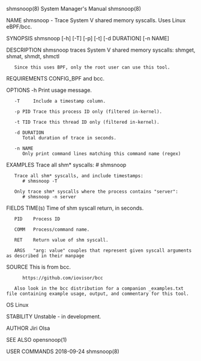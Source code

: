 shmsnoop(8)							    System Manager's Manual							   shmsnoop(8)

NAME
       shmsnoop - Trace System V shared memory syscalls. Uses Linux eBPF/bcc.

SYNOPSIS
       shmsnoop [-h] [-T] [-p] [-t] [-d DURATION] [-n NAME]

DESCRIPTION
       shmsnoop traces System V shared memory syscalls: shmget, shmat, shmdt, shmctl

       Since this uses BPF, only the root user can use this tool.

REQUIREMENTS
       CONFIG_BPF and bcc.

OPTIONS
       -h     Print usage message.

       -T     Include a timestamp column.

       -p PID Trace this process ID only (filtered in-kernel).

       -t TID Trace this thread ID only (filtered in-kernel).

       -d DURATION
	      Total duration of trace in seconds.

       -n NAME
	      Only print command lines matching this command name (regex)

EXAMPLES
       Trace all shm* syscalls:
	      # shmsnoop

       Trace all shm* syscalls, and include timestamps:
	      # shmsnoop -T

       Only trace shm* syscalls where the process contains "server":
	      # shmsnoop -n server

FIELDS
       TIME(s)
	      Time of shm syscall return, in seconds.

       PID    Process ID

       COMM   Process/command name.

       RET    Return value of shm syscall.

       ARGS   "arg: value" couples that represent given syscall arguments as described in their manpage

SOURCE
       This is from bcc.

	      https://github.com/iovisor/bcc

       Also look in the bcc distribution for a companion _examples.txt file containing example usage, output, and commentary for this tool.

OS
       Linux

STABILITY
       Unstable - in development.

AUTHOR
       Jiri Olsa

SEE ALSO
       opensnoop(1)

USER COMMANDS								  2018-09-24								   shmsnoop(8)
